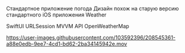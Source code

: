 Стандартное приложение погода
Дизайн похож на старую версию стандартного iOS приложения Weather

SwiftUI 
URLSession 
MVVM 
API OpenWeatherMap 

https://user-images.githubusercontent.com/103592396/208545361-a88e0edb-9ee7-4cd1-bd62-2ba34145942e.mov

